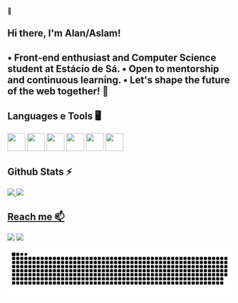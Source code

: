 👋 <h2>Hi there, I'm Alan/Aslam!<h2>

• Front-end enthusiast and Computer Science student at Estácio de Sá.
• Open to mentorship and continuous learning.
• Let's shape the future of the web together! 🚀

## Languages e Tools 🖥

<img src="https://cdn.jsdelivr.net/gh/devicons/devicon/icons/css3/css3-original.svg" width="40" height="40"/>
<img src="https://cdn.jsdelivr.net/gh/devicons/devicon/icons/html5/html5-original.svg" width="40" height="40"/>
<img src="https://cdn.jsdelivr.net/gh/devicons/devicon/icons/javascript/javascript-original.svg" width="40" height="40"/>
<img src="https://cdn.jsdelivr.net/gh/devicons/devicon/icons/photoshop/photoshop-plain.svg" width="40" height="40"/>
<img src="https://cdn.jsdelivr.net/gh/devicons/devicon/icons/illustrator/illustrator-plain.svg" width="40" height="40"/>
<img loading="lazy" src="https://cdn.jsdelivr.net/gh/devicons/devicon/icons/git/git-original.svg" width="40" height="40"/>

## Github Stats ⚡️

<div>
<a href="https://github.com/aslamtoledo">
<img loading="lazy" height="180em" src="https://github-readme-stats.vercel.app/api/top-langs/?username=aslamtoledo&layout=compact&langs_count=7&theme=dracula"/>
<img loading="lazy" height="180em" src="https://github-readme-stats.vercel.app/api?username=aslamtoledo&show_icons=true&theme=dracula&include_all_commits=true&count_private=true"/>
</div>

## Reach me 📫

<div>
<a href = "alan.imperio1@gmail.com"><img loading="lazy" src="https://img.shields.io/badge/Gmail-D14836?style=for-the-badge&logo=gmail&logoColor=white" target="_blank"></a>
<a href="https://www.linkedin.com/in/alan-toledo-5ab556240/" target="_blank"><img loading="lazy" src="https://img.shields.io/badge/-LinkedIn-%230077B5?style=for-the-badge&logo=linkedin&logoColor=white" target="_blank"></a>   
</div>

![Snake animation](https://github.com/aslamtoledo/aslamtoledo/blob/output/github-contribution-grid-snake.svg)
